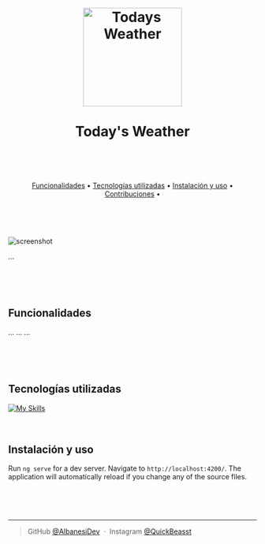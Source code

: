 
<h1 align="center">
  <br>
  <a href="https://todays-weather-2023.web.app" target="_blank"><img src="https://live.staticflickr.com/65535/53361255299_213f2c7731_o.png" alt="Todays Weather" width="200"></a>
  <br>
  <br>
  Today's Weather
  <br>
  <br>
</h1>
  <br>

<p align="center">
  <a href="#Funcionalidades">Funcionalidades</a> •
  <a href="#Tecnologías-utilizadas">Tecnologías utilizadas</a> •
  <a href="#Instalación-y-uso">Instalación y uso</a> •
  <a href="#Contribuciones">Contribuciones</a> •
</p>

<br>
<br>
<br>

![screenshot](https://live.staticflickr.com/65535/53361354703_6e772a1588_o.png)

...

<br>
<br>
<br>

## Funcionalidades

... 
...
...

<br>
<br>
<br>

## Tecnologías utilizadas
[![My Skills](https://skillicons.dev/icons?i=angular,sass,ts,bootstrap,firebase)](https://skillicons.dev)
<br>
<br>
<br>

## Instalación y uso

Run `ng serve` for a dev server. Navigate to `http://localhost:4200/`. The application will automatically reload if you change any of the source files.

<br>
<br>
<br>

---

> GitHub [@AlbanesiDev](https://github.com/AlbanesiDev) &nbsp;&middot;&nbsp;
> Instagram [@QuickBeasst](https://instagram.com/quickbeasst)
